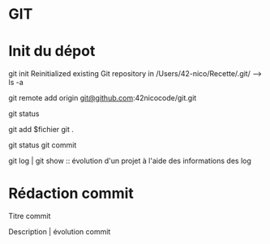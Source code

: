 # GIT 

# Init du dépot 

git init 
Reinitialized existing Git repository in /Users/42-nico/Recette/.git/ 
--> ls -a

git remote add origin git@github.com:42nicocode/git.git    

git status 

git add $fichier 
git .

git status 
git commit

git log | git show :: évolution d'un projet à l'aide des informations des log

# Rédaction commit

Titre commit 

Description | évolution commit 
